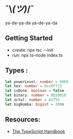 # ¯\\_(ツ)_/¯

ya-de-ya-da ya-de-ya-da

## Getting Started

- create: npx tsc --init
- run: npx ts-node index.ts

## Types : 

```typescript 
let powerLevel: number = 9000
let hex: number = 0xc0ff33
let isDone: boolean = false
let binary: number = 0b10010
let octal: number = 0o755
let bigNumba: bigint = 100n
```

## Resources: 
- [The TypeScript Handbook](https://www.typescriptlang.org/docs/handbook/intro.html)